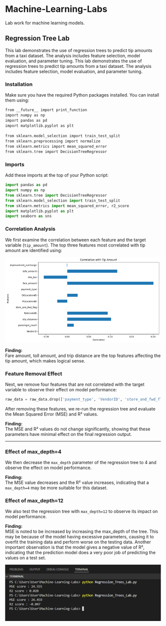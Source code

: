# Machine-Learning-Labs

Lab work for machine learning models.

## Regression Tree Lab

This lab demonstrates the use of regression trees to predict tip amounts from a taxi dataset. The analysis includes feature selection, model evaluation, and parameter tuning.
This lab demonstrates the use of regression trees to predict tip amounts from a taxi dataset. The analysis includes feature selection, model evaluation, and parameter tuning.

### Installation

Make sure you have the required Python packages installed. You can install them using:

```bash
from __future__ import print_function
import numpy as np
import pandas as pd
import matplotlib.pyplot as plt

from sklearn.model_selection import train_test_split
from sklearn.preprocessing import normalize
from sklearn.metrics import mean_squared_error
from sklearn.tree import DecisionTreeRegressor
```

### Imports

Add these imports at the top of your Python script:

```python
import pandas as pd
import numpy as np
from sklearn.tree import DecisionTreeRegressor
from sklearn.model_selection import train_test_split
from sklearn.metrics import mean_squared_error, r2_score
import matplotlib.pyplot as plt
import seaborn as sns
```

### Correlation Analysis

We first examine the correlation between each feature and the target variable (`tip_amount`). The top three features most correlated with tip amount are identified using:

![Regression Tree Output](./screenshots/correlation_figure.png)

**Finding:**  
Fare amount, toll amount, and trip distance are the top features affecting the tip amount, which makes logical sense.

### Feature Removal Effect

Next, we remove four features that are not correlated with the target variable to observe their effect on model performance:

```python
raw_data = raw_data.drop(['payment_type', 'VendorID', 'store_and_fwd_flag', 'improvement_surcharge'], axis=1)
```

After removing these features, we re-run the regression tree and evaluate the Mean Squared Error (MSE) and R² values.

**Finding:**  
The MSE and R² values do not change significantly, showing that these parameters have minimal effect on the final regression output.

---

### Effect of max_depth=4

We then decrease the `max_depth` parameter of the regression tree to 4 and observe the effect on model performance.

**Finding:**  
The MSE value decreases and the R² value increases, indicating that a `max_depth=4` may be more suitable for this dataset.


### Effect of max_depth=12

We also test the regression tree with `max_depth=12` to observe its impact on model performance.

**Finding:**  
MSE is noted to be increased by increasing the max_depth of the tree. This may be because of the model having excessive parameters, causing it to overfit the training data and perform worse on the testing data. Another important observation is that the model gives a negative value of R², indicating that the prediction model does a very poor job of predicting the values on a test set.

![Regression Tree Output](./screenshots/Result_max_depth_12.png)
